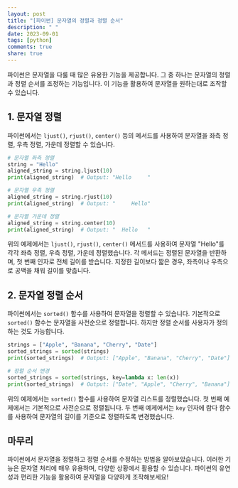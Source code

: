 ```yaml
---
layout: post
title: "[파이썬] 문자열의 정렬과 정렬 순서"
description: " "
date: 2023-09-01
tags: [python]
comments: true
share: true
---
```


파이썬은 문자열을 다룰 때 많은 유용한 기능을 제공합니다. 그 중 하나는 문자열의 정렬과 정렬 순서를 조정하는 기능입니다. 이 기능을 활용하여 문자열을 원하는대로 조작할 수 있습니다.

## 1. 문자열 정렬

파이썬에서는 `ljust()`, `rjust()`, `center()` 등의 메서드를 사용하여 문자열을 좌측 정렬, 우측 정렬, 가운데 정렬할 수 있습니다.

```python
# 문자열 좌측 정렬
string = "Hello"
aligned_string = string.ljust(10)
print(aligned_string)  # Output: "Hello     "

# 문자열 우측 정렬
aligned_string = string.rjust(10)
print(aligned_string)  # Output: "     Hello"

# 문자열 가운데 정렬
aligned_string = string.center(10)
print(aligned_string)  # Output: "  Hello   "
```

위의 예제에서는 `ljust()`, `rjust()`, `center()` 메서드를 사용하여 문자열 "Hello"를 각각 좌측 정렬, 우측 정렬, 가운데 정렬했습니다. 각 메서드는 정렬된 문자열을 반환하며, 첫 번째 인자로 전체 길이를 받습니다. 지정한 길이보다 짧은 경우, 좌측이나 우측으로 공백을 채워 길이를 맞춥니다.

## 2. 문자열 정렬 순서

파이썬에서는 `sorted()` 함수를 사용하여 문자열을 정렬할 수 있습니다. 기본적으로 `sorted()` 함수는 문자열을 사전순으로 정렬합니다. 하지만 정렬 순서를 사용자가 정의하는 것도 가능합니다.

```python
strings = ["Apple", "Banana", "Cherry", "Date"]
sorted_strings = sorted(strings)
print(sorted_strings)  # Output: ["Apple", "Banana", "Cherry", "Date"]

# 정렬 순서 변경
sorted_strings = sorted(strings, key=lambda x: len(x))
print(sorted_strings)  # Output: ["Date", "Apple", "Cherry", "Banana"]
```

위의 예제에서는 `sorted()` 함수를 사용하여 문자열 리스트를 정렬했습니다. 첫 번째 예제에서는 기본적으로 사전순으로 정렬됩니다. 두 번째 예제에서는 `key` 인자에 람다 함수를 사용하여 문자열의 길이를 기준으로 정렬하도록 변경했습니다.

## 마무리

파이썬에서 문자열을 정렬하고 정렬 순서를 수정하는 방법을 알아보았습니다. 이러한 기능은 문자열 처리에 매우 유용하며, 다양한 상황에서 활용할 수 있습니다. 파이썬의 유연성과 편리한 기능을 활용하여 문자열을 다양하게 조작해보세요!